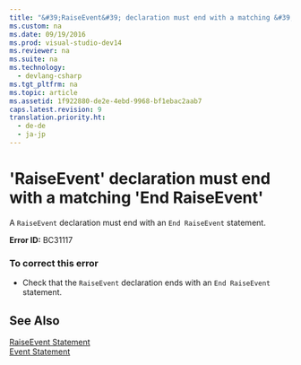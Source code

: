 ```yaml
---
title: "&#39;RaiseEvent&#39; declaration must end with a matching &#39;End RaiseEvent&#39;"
ms.custom: na
ms.date: 09/19/2016
ms.prod: visual-studio-dev14
ms.reviewer: na
ms.suite: na
ms.technology: 
  - devlang-csharp
ms.tgt_pltfrm: na
ms.topic: article
ms.assetid: 1f922880-de2e-4ebd-9968-bf1ebac2aab7
caps.latest.revision: 9
translation.priority.ht: 
  - de-de
  - ja-jp
---
```

# &#39;RaiseEvent&#39; declaration must end with a matching &#39;End RaiseEvent&#39;
A `RaiseEvent` declaration must end with an `End RaiseEvent` statement.  
  
 **Error ID:** BC31117  
  
### To correct this error  
  
-   Check that the `RaiseEvent` declaration ends with an `End RaiseEvent` statement.  
  
## See Also  
 [RaiseEvent Statement](../vs140/RaiseEvent-Statement.md)   
 [Event Statement](../vs140/Event-Statement.md)